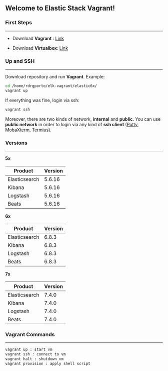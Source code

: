 ## Welcome to Elastic Stack Vagrant!

### First Steps
------

- Download **Vagrant** : [Link](https://www.vagrantup.com/downloads.html)

- Download **Virtualbox**: [Link](https://www.virtualbox.org/wiki/Downloads)

### Up and SSH
------

Download repository and run **Vagrant**. Example:

```bash
cd /home/rdrgporto/elk-vagrant/elastic6x/
vagrant up
```

If everything was fine, login via ssh:

```bash
vagrant ssh
```

Moreover, there are two kinds of network, **internal** and **public**. You can use **public network** in order to login via any kind of **ssh client** ([Putty](https://www.putty.org/), [MobaXterm](https://mobaxterm.mobatek.net/), [Termius](https://www.termius.com/)).

### Versions
------

**5x**

| Product       | Version |
| ------------- | ------- |
| Elasticsearch | 5.6.16  |
| Kibana        | 5.6.16  |
| Logstash      | 5.6.16  |
| Beats         | 5.6.16  |

**6x**

| Product       | Version |
| ------------- | ------- |
| Elasticsearch | 6.8.3   |
| Kibana        | 6.8.3   |
| Logstash      | 6.8.3   |
| Beats         | 6.8.3   |

**7x**

| Product       | Version |
| ------------- | ------- |
| Elasticsearch | 7.4.0   |
| Kibana        | 7.4.0   |
| Logstash      | 7.4.0   |
| Beats         | 7.4.0   |

### Vagrant Commands
------

```bash
vagrant up : start vm
vagrant ssh : connect to vm
vagrant halt : shutdown vm
vagrant provision : apply shell script
```
